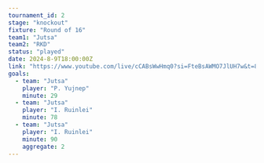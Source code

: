 ```yaml
---
tournament_id: 2
stage: "knockout"
fixture: "Round of 16"
team1: "Jutsa"
team2: "RKD"
status: "played"
date: 2024-8-9T18:00:00Z
link: "https://www.youtube.com/live/cCABsWwHmq0?si=FteBsAWMO7JlUH7w&t=8663"
goals:
  - team: "Jutsa"
    player: "P. Yujnep"
    minute: 29
  - team: "Jutsa"
    player: "I. Ruinlei"
    minute: 78
  - team: "Jutsa"
    player: "I. Ruinlei"
    minute: 90
    aggregate: 2
---
```

